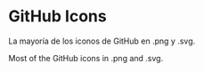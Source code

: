 # GitHub Icons

La mayoría de los iconos de GitHub en .png y .svg.

Most of the GitHub icons in .png and .svg.